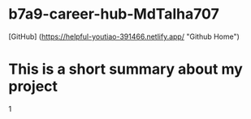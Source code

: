 # b7a9-career-hub-MdTalha707
[GitHub] (https://helpful-youtiao-391466.netlify.app/ "Github Home")
# This is a short summary about my project
1
